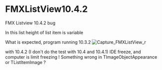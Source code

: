 # FMXListView10.4.2
FMX Listview 10.4.2 bug

In this list height of list item is variable

What is expected, program running  10.3.2 
![Capture_FMXListView_r](https://user-images.githubusercontent.com/51124639/111062811-904a6200-84ab-11eb-8abf-d6a206ca71c2.PNG)
  
with 10.4.2 (I don't do the test with 10.4 and 10.4.1) IDE freeze, and computer is limit freezing !
Something wrong in TImageObjectAppearance or TListItemImage ? 
